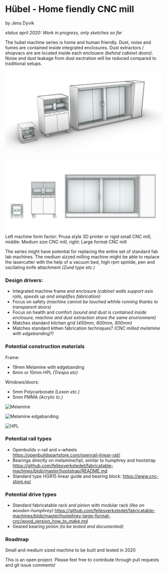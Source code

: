 # Hübel - Home fiendly CNC mill
by Jens Dyvik

*status april 2020: Work in progress, only sketches so far*

The hubel machine series is home and human friendly. Dust, noise and fumes are contained inside integrated enclosures. Dust extractors / shopvacs are are located inside each enclouere *(behind cabinet doors)*. Noise and dust leakage from dust exctration will be reduced compared to traditional setups.

![Hubel family](img/hubel-family-sketch.PNG)

![Hubel family front](img/hubel-family-sketch-front.PNG)
Left machine form factor: Prusa style 3D printer or rigid small CNC mill, middle: Medium size CNC mill, right: Large format CNC mill

The series might have potential for replacing the entire set of standard fab lab machines. The medium sizzed milling machine might be able to replace the lasercutter with the help of a vacuum bed, high rpm spinlde, pen and oscilating knife attachment *(Zund type etc.)*

### Design drivers:
* Integrated machine frame and enclosure *(cabinet walls support axis rails, speeds up and simplifies fabrication)*
* Focus on safety *(machine cannot be touched whhile running thanks to transparent doors)*
* Focus on health and comfort *(sound and dust is contained inside enclosure, machine and dust extraction share the same environment)*
* Matches standard kitchen grid *(450mm, 600mm, 900mm)*
* Matches standard kithen fabrication techniques? *(CNC milled melamine with edgebanding?)*

### Potential construction materials
Frame:
* 19mm Melamine with edgebanding
* 6mm or 10mm HPL *(Trespa etc)*

Windows/doors:
* 5mm Polycarbonate *(Lexan etc.)*
* 5mm PMMA *(Acrylic tc.)*

![Melamine](https://static.wixstatic.com/media/994c90_a8cf93cd8c6d4cf4add2611187642803~mv2_d_3000_1886_s_2.jpg/v1/fill/w_1600,h_1005,al_c,q_90/file.jpg)

![Melamine edgebanding](https://assets.leevalley.com/Size4/10062/41A1004-melamine-edge-banding-u-01-r.jpg)

![HPL](https://image.made-in-china.com/202f0j00RgefMwTBhGkZ/Decorative-CNC-Processing-HPL-Worktop-in-Guangdong.jpg)


### Potential rail types
* Openbuilds v-rail and v-wheels https://openbuildspartstore.com/openrail-linear-rail/
* Bearings directly on melamine/hpl, similar to humphrey and hootstrap https://github.com/fellesverkstedet/fabricatable-machines/blob/master/hootstrap/README.md
* Standard type HGR15 linear guide and bearing block: https://www.cnc-store.eu/

### Potential drive types
* Standard fabricatable rack and pinion with modular rack *(like on wooden-humphrey)* https://github.com/fellesverkstedet/fabricatable-machines/blob/master/humphrey-large-format-cnc/wood_version_how_to_make.md
* Geared bearing pinion *(to be tested and documented)*

### Roadmap
Small and medium sized machine to be built and tested in 2020

This is an open project. Please feel free to contribute through pull requests and git issue comments!
